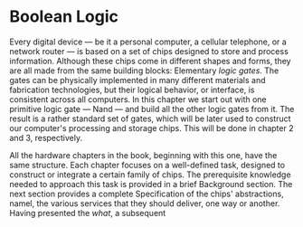 # Boolean Logic

Every digital device &mdash; be it a personal computer, a cellular telephone, or a network router &mdash; is based on a set of chips designed to store and process information. Although these chips come in different shapes and forms, they are all made from the same building blocks: Elementary *logic gates*. The gates can be physically implemented in many different materials and fabrication technologies, but their logical behavior, or interface, is consistent across all computers. In this chapter we start out with one primitive logic gate &mdash; Nand &mdash; and build all the other logic gates from it. The result is a rather standard set of gates, which will be later used to construct our computer's processing and storage chips. This will be done in chapter 2 and 3, respectively.

All the hardware chapters in the book, beginning with this one, have the same structure. Each chapter focuses on a well-defined task, designed to construct or integrate a certain family of chips. The prerequisite knowledge needed to approach this task is provided in a brief Background section. The next section provides a complete Specification of the chips' abstractions, namel, the various services that they should deliver, one way or another. Having presented the *what*, a subsequent

